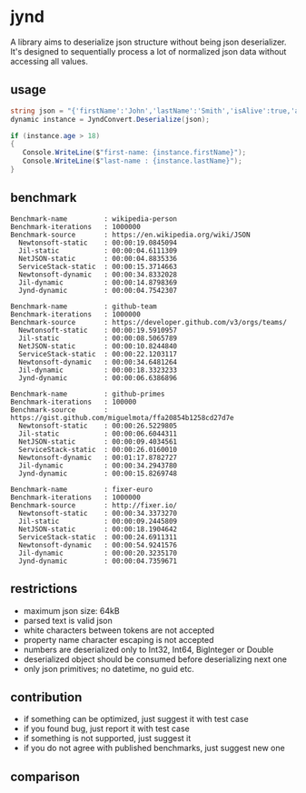 # jynd

A library aims to deserialize json structure without being json deserializer.
It's designed to sequentially process a lot of normalized json data without accessing all values.

## usage

```` csharp
string json = "{'firstName':'John','lastName':'Smith','isAlive':true,'age':25}".Replace('\'', '\"');
dynamic instance = JyndConvert.Deserialize(json);

if (instance.age > 18)
{
   Console.WriteLine($"first-name: {instance.firstName}");
   Console.WriteLine($"last-name : {instance.lastName}");
}
````

## benchmark

```` text
Benchmark-name         : wikipedia-person
Benchmark-iterations   : 1000000
Benchmark-source       : https://en.wikipedia.org/wiki/JSON
  Newtonsoft-static    : 00:00:19.0845094
  Jil-static           : 00:00:04.6111309
  NetJSON-static       : 00:00:04.8835336
  ServiceStack-static  : 00:00:15.3714663
  Newtonsoft-dynamic   : 00:00:34.8332028
  Jil-dynamic          : 00:00:14.8798369
  Jynd-dynamic         : 00:00:04.7542307

Benchmark-name         : github-team
Benchmark-iterations   : 1000000
Benchmark-source       : https://developer.github.com/v3/orgs/teams/
  Newtonsoft-static    : 00:00:19.5910957
  Jil-static           : 00:00:08.5065789
  NetJSON-static       : 00:00:10.8244840
  ServiceStack-static  : 00:00:22.1203117
  Newtonsoft-dynamic   : 00:00:34.6481264
  Jil-dynamic          : 00:00:18.3323233
  Jynd-dynamic         : 00:00:06.6386896

Benchmark-name         : github-primes
Benchmark-iterations   : 100000
Benchmark-source       : https://gist.github.com/miguelmota/ffa20854b1258cd27d7e
  Newtonsoft-static    : 00:00:26.5229805
  Jil-static           : 00:00:06.6044311
  NetJSON-static       : 00:00:09.4034561
  ServiceStack-static  : 00:00:26.0160010
  Newtonsoft-dynamic   : 00:01:17.8782727
  Jil-dynamic          : 00:00:34.2943780
  Jynd-dynamic         : 00:00:15.8269748

Benchmark-name         : fixer-euro
Benchmark-iterations   : 1000000
Benchmark-source       : http://fixer.io/
  Newtonsoft-static    : 00:00:34.3373270
  Jil-static           : 00:00:09.2445809
  NetJSON-static       : 00:00:18.1904642
  ServiceStack-static  : 00:00:24.6911311
  Newtonsoft-dynamic   : 00:00:54.9241576
  Jil-dynamic          : 00:00:20.3235170
  Jynd-dynamic         : 00:00:04.7359671
````

## restrictions

* maximum json size: 64kB
* parsed text is valid json
* white characters between tokens are not accepted
* property name character escaping is not accepted
* numbers are deserialized only to Int32, Int64, BigInteger or Double
* deserialized object should be consumed before deserializing next one
* only json primitives; no datetime, no guid etc.

## contribution

* if something can be optimized, just suggest it with test case
* if you found bug, just report it with test case
* if something is not supported, just suggest it
* if you do not agree with published benchmarks, just suggest new one

## comparison

